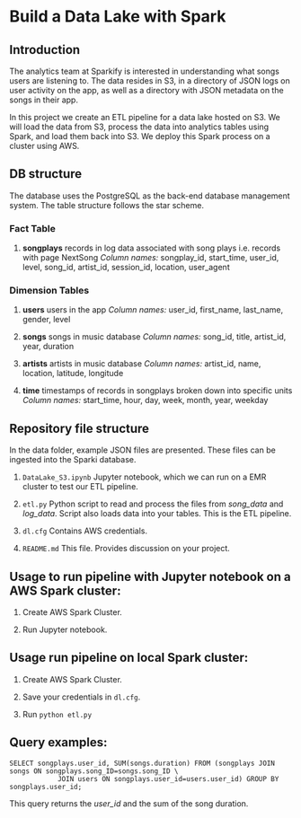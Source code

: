 # Build a Data Lake with Spark


## Introduction

The analytics team at Sparkify is interested in understanding what songs users are listening to. The data resides in S3, in a directory of JSON logs on user activity on the app, as well as a directory with JSON metadata on the songs in their app.

In this project we create an ETL pipeline for a data lake hosted on S3. We will load the data from S3, process the data into analytics tables using Spark, and load them back into S3. We deploy this Spark process on a cluster using AWS.


## DB structure

The database uses the PostgreSQL as the back-end database management system. The table structure follows the star scheme.

### Fact Table

1. **songplays**
    records in log data associated with song plays i.e. records with page NextSong
    *Column names:* songplay_id, start_time, user_id, level, song_id, artist_id, session_id, location, user_agent

### Dimension Tables

1. **users**
    users in the app
    *Column names:* user_id, first_name, last_name, gender, level
    
2. **songs**
    songs in music database
    *Column names:* song_id, title, artist_id, year, duration
    
3. **artists**
    artists in music database
    *Column names:* artist_id, name, location, latitude, longitude
   
4. **time**
    timestamps of records in songplays broken down into specific units
    *Column names:* start_time, hour, day, week, month, year, weekday


## Repository file structure

In the data folder, example JSON files are presented. These files can be ingested into the Sparki database.

1. `DataLake_S3.ipynb`
    Jupyter notebook, which we can run on a EMR cluster to test our ETL pipeline. 
    
4. `etl.py` 
    Python script to read and process the files from *song_data* and *log_data*. Script also loads data into your tables. This is the ETL pipeline.

5. `dl.cfg` 
    Contains AWS credentials.

6. `README.md`
    This file. Provides discussion on your project. 
    



## Usage to run pipeline with Jupyter notebook on a AWS Spark cluster:

1. Create AWS Spark Cluster.

2. Run Jupyter notebook.


## Usage run pipeline on local Spark cluster:

1. Create AWS Spark Cluster.

2. Save your credentials in `dl.cfg`.

3. Run `python etl.py`


## Query examples:

```
SELECT songplays.user_id, SUM(songs.duration) FROM (songplays JOIN songs ON songplays.song_ID=songs.song_ID \
            JOIN users ON songplays.user_id=users.user_id) GROUP BY songplays.user_id;
```

This query returns the *user_id* and the sum of the song duration.